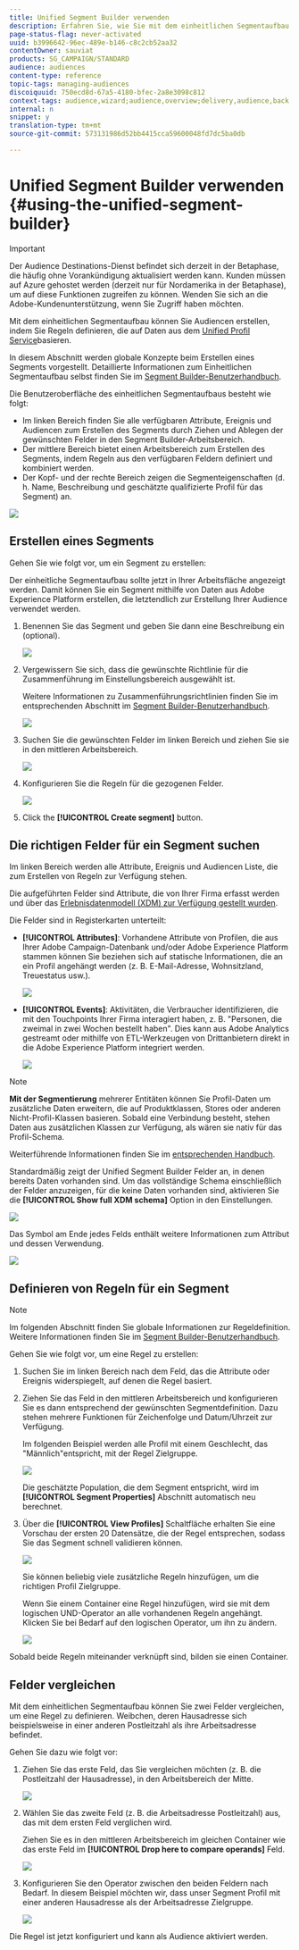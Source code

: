 ```yaml
---
title: Unified Segment Builder verwenden
description: Erfahren Sie, wie Sie mit dem einheitlichen Segmentaufbau Audiencen erstellen.
page-status-flag: never-activated
uuid: b3996642-96ec-489e-b146-c8c2cb52aa32
contentOwner: sauviat
products: SG_CAMPAIGN/STANDARD
audience: audiences
content-type: reference
topic-tags: managing-audiences
discoiquuid: 750ecd8d-67a5-4180-bfec-2a8e3098c812
context-tags: audience,wizard;audience,overview;delivery,audience,back
internal: n
snippet: y
translation-type: tm+mt
source-git-commit: 573131986d52bb4415cca59600048fd7dc5ba0db

---
```



# Unified Segment Builder verwenden {#using-the-unified-segment-builder}

>[!IMPORTANT]
>
>Der Audience Destinations-Dienst befindet sich derzeit in der Betaphase, die häufig ohne Vorankündigung aktualisiert werden kann. Kunden müssen auf Azure gehostet werden (derzeit nur für Nordamerika in der Betaphase), um auf diese Funktionen zugreifen zu können. Wenden Sie sich an die Adobe-Kundenunterstützung, wenn Sie Zugriff haben möchten.

Mit dem einheitlichen Segmentaufbau können Sie Audiencen erstellen, indem Sie Regeln definieren, die auf Daten aus dem [Unified Profil Service](https://docs.adobe.com/content/help/en/experience-platform/profile/home.html)basieren.

In diesem Abschnitt werden globale Konzepte beim Erstellen eines Segments vorgestellt. Detaillierte Informationen zum Einheitlichen Segmentaufbau selbst finden Sie im [Segment Builder-Benutzerhandbuch](https://docs.adobe.com/content/help/en/experience-platform/segmentation/ui/overview.html).

Die Benutzeroberfläche des einheitlichen Segmentaufbaus besteht wie folgt:

* Im linken Bereich finden Sie alle verfügbaren Attribute, Ereignis und Audiencen zum Erstellen des Segments durch Ziehen und Ablegen der gewünschten Felder in den Segment Builder-Arbeitsbereich.
* Der mittlere Bereich bietet einen Arbeitsbereich zum Erstellen des Segments, indem Regeln aus den verfügbaren Feldern definiert und kombiniert werden.
* Der Kopf- und der rechte Bereich zeigen die Segmenteigenschaften (d. h. Name, Beschreibung und geschätzte qualifizierte Profil für das Segment) an.

![](assets/aep_audiences_interface.png)

## Erstellen eines Segments

Gehen Sie wie folgt vor, um ein Segment zu erstellen:

Der einheitliche Segmentaufbau sollte jetzt in Ihrer Arbeitsfläche angezeigt werden. Damit können Sie ein Segment mithilfe von Daten aus Adobe Experience Platform erstellen, die letztendlich zur Erstellung Ihrer Audience verwendet werden.

1. Benennen Sie das Segment und geben Sie dann eine Beschreibung ein (optional).

   ![](assets/aep_audiences_creation_edit_name.png)

1. Vergewissern Sie sich, dass die gewünschte Richtlinie für die Zusammenführung im Einstellungsbereich ausgewählt ist.

   Weitere Informationen zu Zusammenführungsrichtlinien finden Sie im entsprechenden Abschnitt im [Segment Builder-Benutzerhandbuch](https://docs.adobe.com/content/help/en/experience-platform/segmentation/ui/overview.html).

   ![](assets/aep_audiences_mergepolicy.png)

1. Suchen Sie die gewünschten Felder im linken Bereich und ziehen Sie sie in den mittleren Arbeitsbereich.

   ![](assets/aep_audiences_dragfield.png)

1. Konfigurieren Sie die Regeln für die gezogenen Felder.

   ![](assets/aep_audiences_configure_rules.png)

1. Click the **[!UICONTROL Create segment]** button.

## Die richtigen Felder für ein Segment suchen

Im linken Bereich werden alle Attribute, Ereignis und Audiencen Liste, die zum Erstellen von Regeln zur Verfügung stehen.

Die aufgeführten Felder sind Attribute, die von Ihrer Firma erfasst werden und über das [Erlebnisdatenmodell (XDM) zur Verfügung gestellt wurden](https://docs.adobe.com/content/help/en/experience-platform/xdm/home.html).

Die Felder sind in Registerkarten unterteilt:

* **[!UICONTROL Attributes]**: Vorhandene Attribute von Profilen, die aus Ihrer Adobe Campaign-Datenbank und/oder Adobe Experience Platform stammen können Sie beziehen sich auf statische Informationen, die an ein Profil angehängt werden (z. B. E-Mail-Adresse, Wohnsitzland, Treuestatus usw.).

   ![](assets/aep_audiences_attributestab.png)

* **[!UICONTROL Events]**: Aktivitäten, die Verbraucher identifizieren, die mit den Touchpoints Ihrer Firma interagiert haben, z. B. &quot;Personen, die zweimal in zwei Wochen bestellt haben&quot;. Dies kann aus Adobe Analytics gestreamt oder mithilfe von ETL-Werkzeugen von Drittanbietern direkt in die Adobe Experience Platform integriert werden.

   ![](assets/aep_audiences_eventstab.png)

>[!NOTE]
>
>**Mit der Segmentierung** mehrerer Entitäten können Sie Profil-Daten um zusätzliche Daten erweitern, die auf Produktklassen, Stores oder anderen Nicht-Profil-Klassen basieren. Sobald eine Verbindung besteht, stehen Daten aus zusätzlichen Klassen zur Verfügung, als wären sie nativ für das Profil-Schema.
>
>Weiterführende Informationen finden Sie im [entsprechenden Handbuch](https://docs.adobe.com/content/help/en/experience-platform/segmentation/multi-entity-segmentation.html).

Standardmäßig zeigt der Unified Segment Builder Felder an, in denen bereits Daten vorhanden sind. Um das vollständige Schema einschließlich der Felder anzuzeigen, für die keine Daten vorhanden sind, aktivieren Sie die **[!UICONTROL Show full XDM schema]** Option in den Einstellungen.

![](assets/aep_audiences_populatedfields.png)

Das Symbol am Ende jedes Felds enthält weitere Informationen zum Attribut und dessen Verwendung.

![](assets/aep_audiences_isymbol.png)

## Definieren von Regeln für ein Segment

>[!NOTE]
>
>Im folgenden Abschnitt finden Sie globale Informationen zur Regeldefinition. Weitere Informationen finden Sie im [Segment Builder-Benutzerhandbuch](https://docs.adobe.com/content/help/en/experience-platform/segmentation/ui/overview.html).

Gehen Sie wie folgt vor, um eine Regel zu erstellen:

1. Suchen Sie im linken Bereich nach dem Feld, das die Attribute oder Ereignis widerspiegelt, auf denen die Regel basiert.

1. Ziehen Sie das Feld in den mittleren Arbeitsbereich und konfigurieren Sie es dann entsprechend der gewünschten Segmentdefinition. Dazu stehen mehrere Funktionen für Zeichenfolge und Datum/Uhrzeit zur Verfügung.

   Im folgenden Beispiel werden alle Profil mit einem Geschlecht, das &quot;Männlich&quot;entspricht, mit der Regel Zielgruppe.

   ![](assets/aep_audiences_malegender.png)

   Die geschätzte Population, die dem Segment entspricht, wird im **[!UICONTROL Segment Properties]** Abschnitt automatisch neu berechnet.

1. Über die **[!UICONTROL View Profiles]** Schaltfläche erhalten Sie eine Vorschau der ersten 20 Datensätze, die der Regel entsprechen, sodass Sie das Segment schnell validieren können.

   ![](assets/aep_audiences_samplepreview.png)

   Sie können beliebig viele zusätzliche Regeln hinzufügen, um die richtigen Profil Zielgruppe.

   Wenn Sie einem Container eine Regel hinzufügen, wird sie mit dem logischen UND-Operator an alle vorhandenen Regeln angehängt. Klicken Sie bei Bedarf auf den logischen Operator, um ihn zu ändern.

   ![](assets/aep_audiences_andoperator.png)

Sobald beide Regeln miteinander verknüpft sind, bilden sie einen Container.

## Felder vergleichen

Mit dem einheitlichen Segmentaufbau können Sie zwei Felder vergleichen, um eine Regel zu definieren. Weibchen, deren Hausadresse sich beispielsweise in einer anderen Postleitzahl als ihre Arbeitsadresse befindet.

Gehen Sie dazu wie folgt vor:

1. Ziehen Sie das erste Feld, das Sie vergleichen möchten (z. B. die Postleitzahl der Hausadresse), in den Arbeitsbereich der Mitte.

   ![](assets/aep_audiences_comparing_1.png)

1. Wählen Sie das zweite Feld (z. B. die Arbeitsadresse Postleitzahl) aus, das mit dem ersten Feld verglichen wird.

   Ziehen Sie es in den mittleren Arbeitsbereich im gleichen Container wie das erste Feld im **[!UICONTROL Drop here to compare operands]** Feld.

   ![](assets/aep_audiences_comparing_2.png)

1. Konfigurieren Sie den Operator zwischen den beiden Feldern nach Bedarf. In diesem Beispiel möchten wir, dass unser Segment Profil mit einer anderen Hausadresse als der Arbeitsadresse Zielgruppe.

   ![](assets/aep_audiences_comparing_3.png)

Die Regel ist jetzt konfiguriert und kann als Audience aktiviert werden.
